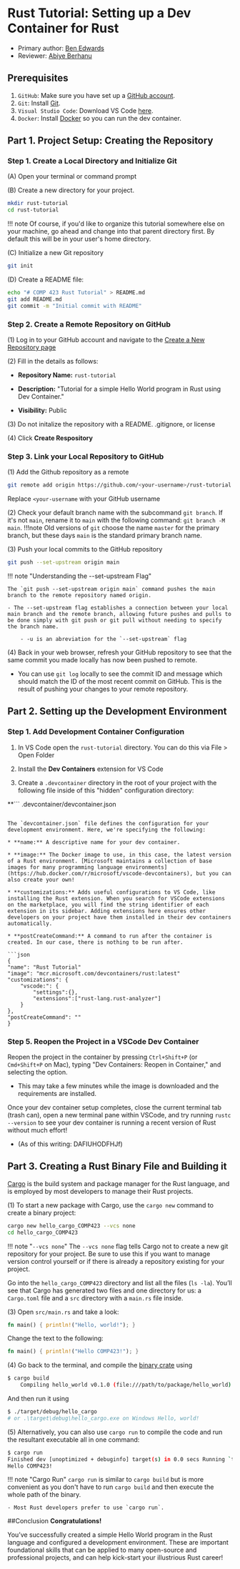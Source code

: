 # Rust Tutorial: Setting up a Dev Container for Rust
* Primary author: [Ben Edwards](https://github.com/bkedwards)
* Reviewer: [Abiye Berhanu](https://github.com/aberhanu)

## Prerequisites
1. `GitHub`: Make sure you have set up a [GitHub account](https://github.com/).
2. `Git`: Install [Git](https://git-scm.com/book/en/v2/Getting-Started-Installing-Git).
3. `Visual Studio Code`: Download VS Code [here](https://code.visualstudio.com/).
4. `Docker`: Install [Docker](https://www.docker.com/products/docker-desktop/) so you can run the dev container.

## Part 1. Project Setup: Creating the Repository

### Step 1. Create a Local Directory and Initialize Git

(A) Open your terminal or command prompt

(B) Create a new directory for your project.
```sh
mkdir rust-tutorial
cd rust-tutorial
``` 
!!! note 
    Of course, if you'd like to organize this tutorial somewhere else on your machine, go ahead and change into that parent directory first. By default this will be in your user's home directory.

(C) Initialize a new Git repository
```sh
git init
```

(D) Create a README file:
```sh
echo "# COMP 423 Rust Tutorial" > README.md
git add README.md
git commit -m "Initial commit with README"
```

### Step 2. Create a Remote Repository on GitHub
(1) Log in to your GitHub account and navigate to the [Create a New Repository page](https://github.com/new)

(2) Fill in the details as follows:

- **Repository Name:** `rust-tutorial`

- **Description:** "Tutorial for a simple Hello World program in Rust using Dev Container."

- **Visibility:** Public

(3) Do not initalize the repository with a README. .gitignore, or license

(4) Click **Create Respository**

### Step 3. Link your Local Repository to GitHub
(1) Add the Github repository as a remote
```sh
git remote add origin https://github.com/<your-username>/rust-tutorial.git
```
Replace `<your-username` with your GitHub username

(2) Check your default branch name with the subcommand `git branch`. If it's not `main`, rename it to `main` with the following command: `git branch -M main`. 
!!!note
    Old versions of `git` choose the name `master` for the primary branch, but these days `main` is the standard primary branch name.

(3) Push your local commits to the GitHub repository
```sh
git push --set-upstream origin main
```
!!! note "Understanding the --set-upstream Flag"

    The `git push --set-upstream origin main` command pushes the main branch to the remote repository named origin.

    - The --set-upstream flag establishes a connection between your local main branch and the remote branch, allowing future pushes and pulls to be done simply with git push or git pull without needing to specify the branch name.

        - -u is an abreviation for the `--set-upstream` flag

(4) Back in your web browser, refresh your GitHub repository to see that the same commit you made locally has now been pushed to remote. 

- You can use `git log` locally to see the commit ID and message which should match the ID of the most recent commit on GitHub. This is the result of pushing your changes to your remote repository.

## Part 2. Setting up the Development Environment
### Step 1. Add Development Container Configuration
1. In VS Code open the `rust-tutorial` directory. You can do this via File > Open Folder

2. Install the **Dev Containers** extension for VS Code
3. Create a `.devcontainer` directory in the root of your project with the following file inside of this "hidden" configuration directory:

**```
.devcontainer/devcontainer.json
```**

The `devcontainer.json` file defines the configuration for your development environment. Here, we're specifying the following:

* **name:** A descriptive name for your dev container.

* **image:** The Docker image to use, in this case, the latest version of a Rust environment. [Microsoft maintains a collection of base images for many programming language environments](https://hub.docker.com/r/microsoft/vscode-devcontainers), but you can also create your own!

* **customizations:** Adds useful configurations to VS Code, like installing the Rust extension. When you search for VSCode extensions on the marketplace, you will find the string identifier of each extension in its sidebar. Adding extensions here ensures other developers on your project have them installed in their dev containers automatically.

* **postCreateCommand:** A command to run after the container is created. In our case, there is nothing to be run after.

```json
{
"name": "Rust Tutorial"
"image": "mcr.microsoft.com/devcontainers/rust:latest"
"customizations": {
	"vscode:": {
		"settings":{},
		"extensions":["rust-lang.rust-analyzer"]
	}
},
"postCreateCommand": ""	
}
```

### Step 5. Reopen the Project in a VSCode Dev Container

Reopen the project in the container by pressing `Ctrl+Shift+P`  (or `Cmd+Shift+P` on Mac), typing "Dev Containers: Reopen in Container," and selecting the option. 

- This may take a few minutes while the image is downloaded and the requirements are installed.

Once your dev container setup completes, close the current terminal tab (trash can), open a new terminal pane within VSCode, and try running `rustc --version` to see your dev container is running a recent version of Rust without much effort! 

- (As of this writing: DAFIUHODFHJf)

## Part 3. Creating a Rust Binary File and Building it 

[Cargo](https://doc.rust-lang.org/book/ch01-03-hello-cargo.html) is the build system and package manager for the Rust language, and is employed by most developers to manage their Rust projects.

(1) To start a new package with Cargo, use the `cargo new` command to create a binary project:
```sh
cargo new hello_cargo_COMP423 --vcs none
cd hello_cargo_COMP423
```

!!! note "`--vcs none`"
    The `--vcs none` flag tells Cargo not to create a new git repository for your project. Be sure to use this if you want to manage version control yourself or if there is already a repository existing for your project.

Go into the `hello_cargo_COMP423` directory and list all the files (`ls -la`). You’ll see that Cargo has generated two files and one directory for us: a `Cargo.toml` file and a `src` directory with a `main.rs` file inside.

(3) Open `src/main.rs` and take a look:
```rs
fn main() { println!("Hello, world!"); }
```
Change the text to the following:
```rs
fn main() { println!("Hello COMP423!"); }
```
(4) Go back to the terminal, and compile the [binary crate](https://doc.rust-lang.org/book/ch07-01-packages-and-crates.html) using
```sh
$ cargo build
	Compiling hello_world v0.1.0 (file:///path/to/package/hello_world)
```
And then run it using
```sh
$ ./target/debug/hello_cargo 
# or .\target\debug\hello_cargo.exe on Windows Hello, world!
```
(5) Alternatively, you can also use `cargo run` to compile the code and run the resultant executable all in one command:
```sh
$ cargo run 
Finished dev [unoptimized + debuginfo] target(s) in 0.0 secs Running `target/debug/hello_cargo` 
Hello COMP423!
```
!!! note "Cargo Run"
    `cargo run` is similar to `cargo build` but is more convenient as you don't have to run `cargo build` and then execute the whole path of the binary.

    - Most Rust developers prefer to use `cargo run`.

##Conclusion
**Congratulations!**

You’ve successfully created a simple Hello World program in the Rust language and configured a development environment. These are important foundational skills that can be applied to many open-source and professional projects, and can help kick-start your illustrious Rust career! 